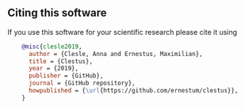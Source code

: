 ## Citing this software

If you use this software for your scientific research please cite it using
```bibtex
    @misc{clesle2019,
      author = {Clesle, Anna and Ernestus, Maximilian},
      title = {Clestus},
      year = {2019},
      publisher = {GitHub},
      journal = {GitHub repository},
      howpublished = {\url{https://github.com/ernestum/clestus}},
    }
``` 
